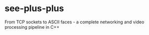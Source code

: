 # see-plus-plus
From TCP sockets to ASCII faces - a complete networking and video processing pipeline in C++

